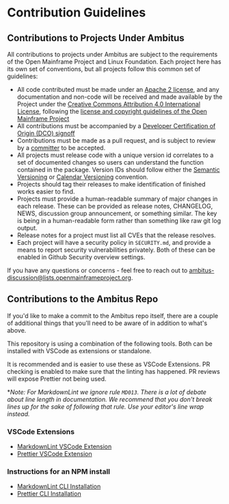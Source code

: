 # Contribution Guidelines

## Contributions to Projects Under Ambitus

All contributions to projects under Ambitus are subject to the requirements of the Open Mainframe Project and Linux Foundation.  Each project here has its own set of conventions, but all projects follow this common set of guidelines:

- All code contributed must be made under an [Apache 2 license](https://spdx.org/licenses/Apache-2.0.html), and any documentation and non-code will be received and made available by the Project under the [Creative Commons Attribution 4.0 International License](http://creativecommons.org/licenses/by/4.0/), following the [license and copyright guidelines of the Open Mainframe Project](https://github.com/openmainframeproject/tsc/blob/master/process/contribution_guidelines.md#license-specification)
- All contributions must be accompanied by a [Developer Certification of Origin (DCO) signoff](https://github.com/openmainframeproject/tsc/blob/master/process/contribution_guidelines.md#developer-certificate-of-origin)
- Contributions must be made as a pull request, and is subject to review by a [committer](https://github.com/ambitus/ambitus/blob/master/GOVERNANCE.md#committer) to be accepted.
- All projects must release code with a unique version id correlates to a set of documented changes so users can understand the function contained in the package.  Version IDs should follow either the
[Semantic Versioning](https://semver.org/) or [Calendar Versioning](https://calver.org/) convention.
- Projects should tag their releases to make identification of finished works easier to find.
- Projects must provide a human-readable summary of major changes in each release.  These can be provided as release notes, CHANGELOG, NEWS, discussion group announcement, or something similar. The key is being in a human-readable form rather than something like raw git log output.
- Release notes for a project must list all CVEs that the release resolves.
- Each project will have a security policy in ```SECURITY.md```, and provide a means to report security vulnerabilities privately.  Both of these can be enabled in Github Security overview settings.

If you have any questions or concerns - feel free to reach out to [ambitus-discussion@lists.openmainframeproject.org](ambitus-discussion@lists.openmainframeproject.org).

## Contributions to the Ambitus Repo

If you'd like to make a commit to the Ambitus repo itself, there are a couple of additional things that you'll need to be aware of in addition to what's above.

This repository is using a combination of the following tools. Both can be installed with VSCode as extensions or standalone.

It is recommended and is easier to use these as VSCode Extensions. PR checking is enabled to make sure that the linting has happened. PR reviews will expose Prettier not being used.

**Note: For MarkdownLint we ignore rule `MD013`. There is a lot of debate about line length in documentation. We recommend that you don't break lines up for the sake of following that rule. Use your editor's line wrap instead.*

### VSCode Extensions

- [MarkdownLint VSCode Extension](https://marketplace.visualstudio.com/items?itemName=DavidAnson.vscode-markdownlint)
- [Prettier VSCode Extension](https://marketplace.visualstudio.com/items?itemName=esbenp.prettier-vscode)

### Instructions for an NPM install

- [MarkdownLint CLI Installation](https://github.com/DavidAnson/markdownlint-cli2)
- [Prettier CLI Installation](https://prettier.io/docs/install)
